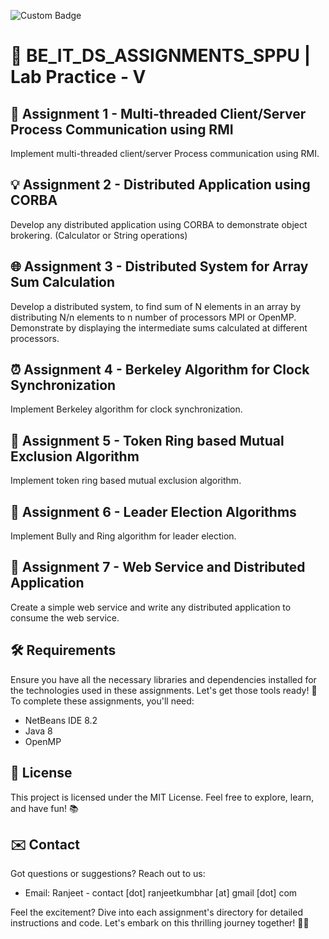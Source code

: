 ![Custom Badge](https://img.shields.io/badge/Views-9000+-blue)

# 🚀 BE_IT_DS_ASSIGNMENTS_SPPU | Lab Practice - V

## 📝 Assignment 1 - Multi-threaded Client/Server Process Communication using RMI

Implement multi-threaded client/server Process communication using RMI.

## 💡 Assignment 2 - Distributed Application using CORBA

Develop any distributed application using CORBA to demonstrate object brokering.
(Calculator or String operations)

## 🌐 Assignment 3 - Distributed System for Array Sum Calculation

Develop a distributed system, to find sum of N elements in an array by distributing N/n elements to n
number of processors MPI or OpenMP. Demonstrate by displaying the intermediate sums calculated
at different processors.

## ⏰ Assignment 4 - Berkeley Algorithm for Clock Synchronization

Implement Berkeley algorithm for clock synchronization.

## 🔄 Assignment 5 - Token Ring based Mutual Exclusion Algorithm

Implement token ring based mutual exclusion algorithm.

## 🎉 Assignment 6 - Leader Election Algorithms

Implement Bully and Ring algorithm for leader election.

## 🌟 Assignment 7 - Web Service and Distributed Application

Create a simple web service and write any distributed application to consume the web service.

## 🛠️ Requirements

Ensure you have all the necessary libraries and dependencies installed for the technologies used in these assignments. Let's get those tools ready! 🔧
To complete these assignments, you'll need:

- NetBeans IDE 8.2
- Java 8
- OpenMP

## 📜 License

This project is licensed under the MIT License. Feel free to explore, learn, and have fun! 📚

## ✉️ Contact

Got questions or suggestions? Reach out to us:

- Email: Ranjeet - contact [dot] ranjeetkumbhar [at] gmail [dot] com

Feel the excitement? Dive into each assignment's directory for detailed instructions and code. Let's embark on this thrilling journey together! 🚀🔥
